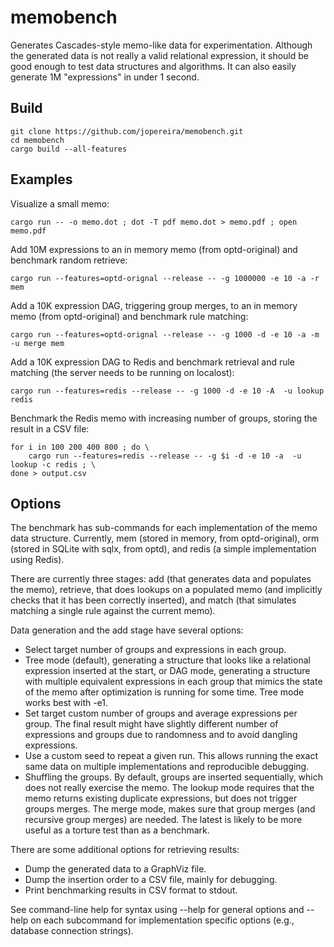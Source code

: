 # memobench

Generates Cascades-style memo-like data for experimentation. Although the generated data is not really a valid relational expression, it should be good enough to test data structures and algorithms. It can also easily generate 1M "expressions" in under 1 second.

## Build

```
git clone https://github.com/jopereira/memobench.git
cd memobench
cargo build --all-features
```

## Examples

Visualize a small memo:
```
cargo run -- -o memo.dot ; dot -T pdf memo.dot > memo.pdf ; open memo.pdf
```

Add 10M expressions to an in memory memo (from optd-original) and benchmark random retrieve:
```
cargo run --features=optd-orignal --release -- -g 1000000 -e 10 -a -r mem
```

Add a 10K expression DAG, triggering group merges, to an in memory memo (from optd-original) and benchmark rule matching:
```
cargo run --features=optd-orignal --release -- -g 1000 -d -e 10 -a -m  -u merge mem
```

Add a 10K expression DAG to Redis and benchmark retrieval and rule matching (the server needs to be running on localost):
```
cargo run --features=redis --release -- -g 1000 -d -e 10 -A  -u lookup redis
```

Benchmark the Redis memo with increasing number of groups, storing the result in a CSV file:
```
for i in 100 200 400 800 ; do \
    cargo run --features=redis --release -- -g $i -d -e 10 -a  -u lookup -c redis ; \
done > output.csv
```

## Options

The benchmark has sub-commands for each implementation of the memo data structure. Currently, mem (stored in memory, from optd-original), orm (stored in SQLite with sqlx, from optd), and redis (a simple implementation using Redis).

There are currently three stages: add (that generates data and populates the memo), retrieve, that does lookups on a populated memo (and implicitly checks that it has been correctly inserted), and match (that simulates matching a single rule against the current memo).

Data generation and the add stage have several options:

- Select target number of groups and expressions in each group.
- Tree mode (default), generating a structure that looks like a relational expression inserted at the start, or DAG mode, generating a structure with multiple equivalent expressions in each group that mimics the state of the memo after optimization is running for some time. Tree mode works best with -e1.
- Set target custom number of groups and average expressions per group. The final result might have slightly different number of expressions and groups due to randomness and to avoid dangling expressions.
- Use a custom seed to repeat a given run. This allows running the exact same data on multiple implementations and reproducible debugging.
- Shuffling the groups. By default, groups are inserted sequentially, which does not really exercise the memo. The lookup mode requires that the memo returns existing duplicate expressions, but does not trigger groups merges. The merge mode, makes sure that group merges (and recursive group merges) are needed. The latest is likely to be more useful as a torture test than as a benchmark.

There are some additional options for retrieving results:

- Dump the generated data to a GraphViz file.
- Dump the insertion order to a CSV file, mainly for debugging.
- Print benchmarking results in CSV format to stdout.

See command-line help for syntax using --help for general options and --help on each subcommand for implementation specific options (e.g., database connection strings).

